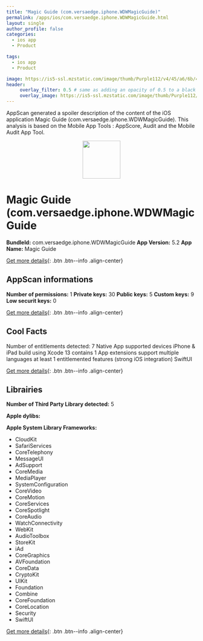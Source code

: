 ```yaml
---
title: "Magic Guide (com.versaedge.iphone.WDWMagicGuide)"
permalink: /apps/ios/com.versaedge.iphone.WDWMagicGuide.html
layout: single
author_profile: false
categories: 
  - ios app 
  - Product 

tags: 
  - ios app 
  - Product 

image: https://is5-ssl.mzstatic.com/image/thumb/Purple112/v4/45/a6/6b/45a66b7b-ee31-ee8d-b95b-34a3f28f4f2b/WDWAppIcon-0-1x_U007emarketing-0-7-0-0-sRGB-GLES2_U002c0-85-220.png/512x512bb.jpg
header: 
     overlay_filter: 0.5 # same as adding an opacity of 0.5 to a black background
     overlay_image: https://is5-ssl.mzstatic.com/image/thumb/Purple112/v4/45/a6/6b/45a66b7b-ee31-ee8d-b95b-34a3f28f4f2b/WDWAppIcon-0-1x_U007emarketing-0-7-0-0-sRGB-GLES2_U002c0-85-220.png/512x512bb.jpg
---
```

AppScan generated a spoiler description of the content of the iOS application Magic Guide (com.versaedge.iphone.WDWMagicGuide). This analysis is based on the Mobile App Tools : AppScore, Audit and the Mobile Audit App Tool.

  
  
<div style="text-align: center;"><img src="https://is5-ssl.mzstatic.com/image/thumb/Purple112/v4/45/a6/6b/45a66b7b-ee31-ee8d-b95b-34a3f28f4f2b/WDWAppIcon-0-1x_U007emarketing-0-7-0-0-sRGB-GLES2_U002c0-85-220.png/512x512bb.jpg" width="100" height="100"></div>  
  
# Magic Guide (com.versaedge.iphone.WDWMagicGuide

**BundleId:** com.versaedge.iphone.WDWMagicGuide
**App Version:** 5.2
**App Name:** Magic Guide


[Get more details](/pricing.html){: .btn .btn--info .align-center}  
  
## AppScan informations 

**Number of permissions:** 1
**Private keys:** 30
**Public keys:** 5
**Custom keys:** 9
**Low securit keys:** 0
  
[Get more details](/pricing.html){: .btn .btn--info .align-center}

## Cool Facts

Number of entitlements detected: 7
Native App
supported devices iPhone & iPad
build using Xcode 13
contains 1 App extensions
support multiple languages
at least 1 entitlemented features (strong iOS integration)
SwiftUI
  
[Get more details](/pricing.html){: .btn .btn--info .align-center}

## Librairies 
**Number of Third Party Library detected:** 5

**Apple dylibs:**


**Apple System Library Frameworks:**
- CloudKit
- SafariServices
- CoreTelephony
- MessageUI
- AdSupport
- CoreMedia
- MediaPlayer
- SystemConfiguration
- CoreVideo
- CoreMotion
- CoreServices
- CoreSpotlight
- CoreAudio
- WatchConnectivity
- WebKit
- AudioToolbox
- StoreKit
- iAd
- CoreGraphics
- AVFoundation
- CoreData
- CryptoKit
- UIKit
- Foundation
- Combine
- CoreFoundation
- CoreLocation
- Security
- SwiftUI


  
[Get more details](/pricing.html){: .btn .btn--info .align-center}

